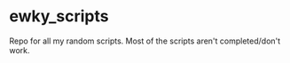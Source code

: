 ewky_scripts
============

Repo for all my random scripts. Most of the scripts aren't completed/don't work.
